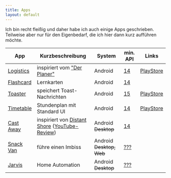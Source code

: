 ```yaml
---
title: Apps
layout: default
---
```

Ich bin recht fleißig und daher habe ich auch einige Apps geschrieben. Teilweise aber nur für den Eigenbedarf, die ich hier dann kurz aufführen möchte.

| App | Kurzbeschreibung | System | min. API | Links |
|----|---------------|-------|-------|-----|
|[Logistics](logistics)|inspiriert vom ["Der Planer"](http://de.wikipedia.org/wiki/Der_Planer)|Android|[14](http://developer.android.com/about/versions/android-4.0.html)|[PlayStore](https://play.google.com/store/apps/details?id=org.mars3142.logistics)|
|[Flashcard](flashcard)|Lernkarten|Android|[14](http://developer.android.com/about/versions/android-4.0.html)||
|[Toaster](toaster)|speichert Toast-Nachrichten|Android|[15](http://developer.android.com/about/versions/android-4.0.3.html)|[PlayStore](https://play.google.com/store/apps/details?id=org.mars3142.android.toaster)|
|[Timetable](timetable)|Stundenplan mit Standard UI|Android|[14]([http://developer.android.com/about/versions/android-4.0.html)|[PlayStore](https://play.google.com/store/apps/details?id=org.mars3142.android.timetable)|
|[Cast Away](castaway)|inspiriert von [Distant Shore](https://itunes.apple.com/us/app/distant-shore/id302006905) ([YouTube-Review](https://www.youtube.com/watch?v=C0WntXj9BrQ))|Android <del>Desktop</del>|[14](http://developer.android.com/about/versions/android-4.0.html)| |
|[Snack Van](snackvan)|führe einen Imbiss|Android <del>Desktop, Web</del>|[???](http://developer.android.com/about/index.html)| |
|[Jarvis](jarvis)|Home Automation|Android <del>Desktop</del>|[???](http://developer.android.com/about/index.html)| |
